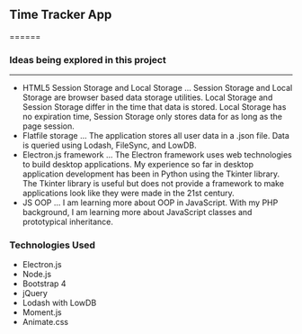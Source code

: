 ## Time Tracker App
======

### Ideas being explored in this project
******
* HTML5 Session Storage and Local Storage
... Session Storage and Local Storage are browser based data storage utilities. Local Storage and Session Storage differ in the time that data is stored. Local Storage has no expiration time, Session Storage only stores data for as long as the page session.
* Flatfile storage
... The application stores all user data in a .json file. Data is queried using Lodash, FileSync, and LowDB.
* Electron.js framework
... The Electron framework uses web technologies to build desktop applications. My experience so far in desktop application development has been in Python using the Tkinter library. The Tkinter library is useful but does not provide a framework to make applications look like they were made in the 21st century.
* JS OOP
... I am learning more about OOP in JavaScript. With my PHP background, I am learning more about JavaScript classes and prototypical inheritance.

### Technologies Used
* Electron.js
* Node.js
* Bootstrap 4
* jQuery
* Lodash with LowDB
* Moment.js
* Animate.css
